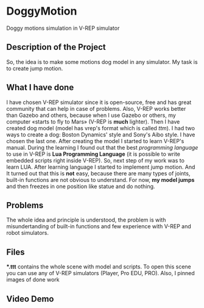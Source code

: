 # DoggyMotion
Doggy motions simulation in V-REP simulator


## Description of the Project
So, the idea is to make some motions dog model in any simulator. My task is to create jump motion.

## What I have done
I have chosen V-REP simulator since it is open-source, free and has great community that can help in case of problems. Also, V-REP works better than Gazebo and others, because when I use Gazebo or others, my computer «starts to fly to Mars» (V-REP is **much** lighter). Then I have created dog model (model has vrep's format which is called *ttm*). I had two ways to create a dog: Boston Dynamics' style and Sony's Aibo style. I have chosen the last one. After creating the model I started to learn V-REP's manual. During the learning I found out that the best *programming language* to use in V-REP is **Lua Programming Language** (it is possible to write embedded scripts right inside V-REP). So, next step of my work was to learn LUA. After learning language I started to implement jump motion. And It turned out that this is **not** easy, because there are many types of joints, built-in functions are not obvious to understand. For now, **my model jumps** and then freezes in one position like statue and do nothing. 

## Problems
The whole idea and principle is understood, the problem is with misundertanding of built-in functions and few experience with V-REP and robot simulators.

## Files
**\*.ttt** contains the whole scene with model and scripts. To open this scene you can use any of V-REP simulators (Player, Pro EDU, PRO). Also, I pinned images of done work

## Video Demo
